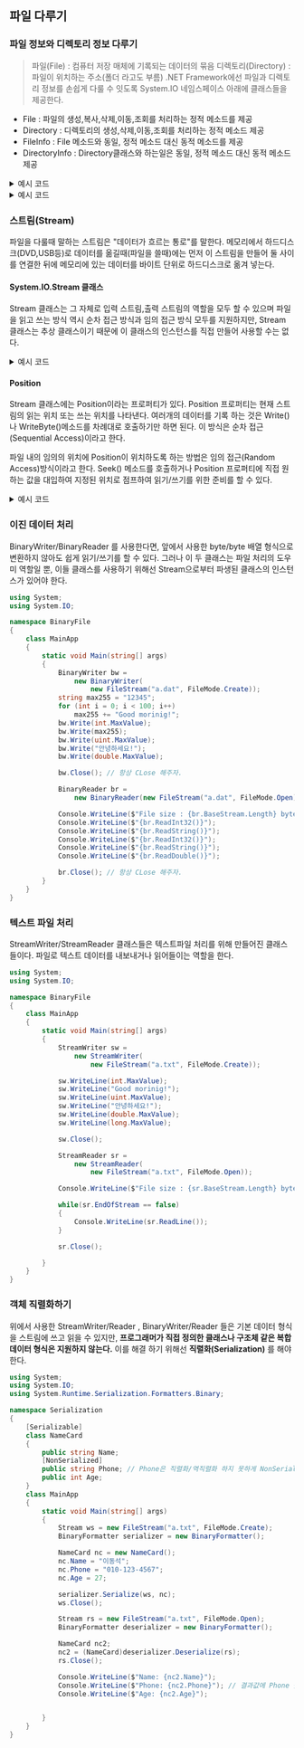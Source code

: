 ## 파일 다루기

### 파일 정보와 디렉토리 정보 다루기

> 파일(File) : 컴퓨터 저장 매체에 기록되는 데이터의 묶음
> 디렉토리(Directory) : 파일이 위치하는 주소(폴더 라고도 부름)
.NET Framework에선 파일과 디렉토리 정보를 손쉽게 다룰 수 잇도록 System.IO 네임스페이스 아래에 클래스들을 제공한다.

* File : 파일의 생성,복사,삭제,이동,조회를 처리하는 정적 메소드를 제공
* Directory : 디렉토리의 생성,삭제,이동,조회를 처리하는 정적 메소드 제공
* FileInfo : File 메소드와 동일, 정적 메소드 대신 동적 메소드를 제공
* DirectoryInfo : Directory클래스와 하는일은 동일, 정적 메소드 대신 동적 메소드 제공

<details>
<summary>예시 코드</summary>
<div markdown="1">

```C#
using System;
using System.Linq;
using System.IO;

namespace Dir
{
    class MainApp
    {
        static void Main(string[] args)
        {
            string directory;
            if (args.Length < 1)
                directory = ".";
            else
                directory = args[0];

            Console.WriteLine($"{directory} directory Info");
            Console.WriteLine("- Directories :");
            var directories = (from dir in Directory.GetDirectories(directory)
                               let info = new DirectoryInfo(dir)
                               select new
                               {
                                   Name = info.Name,
                                   Attributes = info.Attributes
                               }).ToList();

            foreach (var d in directories)
                Console.WriteLine($"{d.Name} : {d.Attributes}");

            Console.WriteLine("- Files :");
            var files = (from file in Directory.GetFiles(directory)
                         let info = new FileInfo(file)
                         select new
                         {
                             Name = info.Name,
                             FileSize = info.Length,
                             Attributes = info.Attributes
                         }).ToList();
            foreach (var f in files)
                Console.WriteLine(
                    $"{f.Name} : {f.FileSize}, {f.Attributes}");
        }
    }
}

```

</div>
</details>

<details>
<summary>예시 코드</summary>
<div markdown="1">

```c#
using System;
using System.IO;

namespace Touch
{
    class MainApp
    {
        static void OnWrongPathType(string type)
        {
            Console.WriteLine($"{type} is wrong type");
            return;
        }
        static void Main(string[] args)
        {
           if (args.Length ==0)
            {
                Console.WriteLine(
                    "Usage : Touch.exe <Path> [Type:File/Directory]");
                return;
            }

            string path = args[0];
            string type = "File";
            if (args.Length > 1)
                type = args[1];

            if (File.Exists(path) || Directory.Exists(path))
            {
                if (type == "File")
                    File.SetLastWriteTime(path, DateTime.Now);
                else if (type == "Directory")
                    Directory.SetLastWriteTime(path, DateTime.Now);
                else
                {
                    OnWrongPathType(path);
                    return;
                }
                Console.WriteLine($"Updated {path} {type}");
            }
            else
            {
                if (type == "File")
                    File.Create(path).Close();
                else if (type == "Directiory")
                    Directory.CreateDirectory(path);
                else
                {
                    OnWrongPathType(path);
                    return;
                }
                Console.WriteLine($"Created {path} {type}");
            }
        }
    }
}
```

</div>
</details>

### 스트림(Stream)
파일을 다룰때 말하는 스트림은 "데이터가 흐르는 통로"를 말한다. 메모리에서 하드디스크(DVD,USB등)로 데이터를 옮길때(파일을 쓸때)에는 먼저 이 스트림을 만들어 둘 사이를 연결한 뒤에 메모리에 있는 데이터를 바이트 단위로 하드디스크로 옮겨 넣는다.

#### System.IO.Stream 클래스
Stream 클래스는 그 자체로 입력 스트림,출력 스트림의 역할을 모두 할 수 있으며 파일을 읽고 쓰는 방식 역시 순차 접근 방식과 임의 접근 방식 모두를 지원하지만, Stream 클래스는 추상 클래스이기 때문에 이 클래스의 인스턴스를 직접 만들어 사용할 수는 없다. 
<details>
<summary>예시 코드</summary>
<div markdown="1">

using System;
using System.IO;

namespace BasicIO
{
    class MainApp
    {
        static void Main(string[] args)
        {
            long someValue = 0X123456789ABCDEF0; // 파일 생성
            Console.WriteLine("{0,-1} : 0x{1:X16}", "Original Data", someValue);

            Stream outStream = new FileStream("a.dat", FileMode.Create); // 파일 스트림 생성, Create
            byte[] wBytes = BitConverter.GetBytes(someValue); // long 형식을 Byte 배열로 변환

            Console.Write("{0,-13} :", "Byte array");

            foreach (byte b in wBytes)
                Console.Write("{0:X2} ", b);
            Console.WriteLine();

            outStream.Write(wBytes, 0, wBytes.Length); // 변환한 byte 배열을 파일 스트림을 통해 기록
            outStream.Close(); // 파일 스트림 닫기 

            Stream inStream = new FileStream("a.dat", FileMode.Open); // 파일 스트림 생성
            byte[] rbytes = new byte[8]; // byte 배열을 long 형식의 크기로 맞춰서 변환

            int i = 0;
            while (inStream.Position < inStream.Length)
                rbytes[i++] = (byte)inStream.ReadByte();

            long readValue = BitConverter.ToInt64(rbytes, 0); // byte 값을 long 형식으로 변환

            Console.WriteLine("{0,-13} : 0x{1:X16}", "Read Data", readValue);
            inStream.Close(); // 파일 스트림 닫기
        }
    }
}

</div>
</details>

#### Position
Stream 클래스에는 Position이라는 프로퍼티가 있다. Position 프로퍼티는 현재 스트림의 읽는 위치 또는 쓰는 위치를 나타낸다. 여러개의 데이터를 기록 하는 것은 Write()나 WriteByte()메소드를 차례대로 호출하기만 하면 된다. 이 방식은 순차 접근(Sequential Access)이라고 한다.

파일 내의 임의의 위치에 Position이 위치하도록 하는 방법은 임의 접근(Random Access)방식이라고 한다. Seek() 메소드를 호출하거나 Position 프로퍼티에 직접 원하는 값을 대입하여 지정된 위치로 점프하여 읽기/쓰기를 위한 준비를 할 수 있다.
<details>
<summary>예시 코드</summary>
<div markdown="1">

```c#
using System;
using System.IO;

namespace SeqNrand
{
    class MainApp
    {
        static void Main(string[] args)
        {
            Stream outStream = new FileStream("a.dat", FileMode.Create);
            Console.WriteLine($"Position : {outStream.Position}");

            outStream.WriteByte(0x01);
            Console.WriteLine($"Position : {outStream.Position}");

            outStream.WriteByte(0x02);
            Console.WriteLine($"Position : {outStream.Position}");

            outStream.WriteByte(0x03);
            Console.WriteLine($"Position : {outStream.Position}");

            outStream.Seek(5, SeekOrigin.Current); // 임의 접근 방식, 현재 위치에서 5바이트 뒤로 이동
            Console.WriteLine($"Position : {outStream.Position}");

            outStream.WriteByte(0x04);
            Console.WriteLine($"Position : {outStream.Position}");

            outStream.Close();
        }
    }
}
```

</div>
</details>

### 이진 데이터 처리

BinaryWriter/BinaryReader 를 사용한다면, 앞에서 사용한 byte/byte 배열 형식으로 변환하지 않아도 쉽게 읽기/쓰기를 할 수 있다. 그러나 이 두 클래스는 파일 처리의 도우미 역할일 뿐, 이들 클래스를 사용하기 위해선 Stream으로부터 파생된 클래스의 인스턴스가 있어야 한다.

```c#
using System;
using System.IO;

namespace BinaryFile
{
    class MainApp
    {
        static void Main(string[] args)
        {
            BinaryWriter bw =
                new BinaryWriter(
                    new FileStream("a.dat", FileMode.Create));
            string max255 = "12345";
            for (int i = 0; i < 100; i++)
                max255 += "Good morinig!";
            bw.Write(int.MaxValue);
            bw.Write(max255);
            bw.Write(uint.MaxValue);
            bw.Write("안녕하세요!");
            bw.Write(double.MaxValue);

            bw.Close(); // 항상 CLose 해주자.

            BinaryReader br =
                new BinaryReader(new FileStream("a.dat", FileMode.Open));

            Console.WriteLine($"File size : {br.BaseStream.Length} bytes");
            Console.WriteLine($"{br.ReadInt32()}");
            Console.WriteLine($"{br.ReadString()}");
            Console.WriteLine($"{br.ReadInt32()}");
            Console.WriteLine($"{br.ReadString()}");
            Console.WriteLine($"{br.ReadDouble()}");

            br.Close(); // 항상 CLose 해주자.
        }
    }
}
```

### 텍스트 파일 처리

StreamWriter/StreamReader 클래스들은 텍스트파일 처리를 위해 만들어진 클래스들이다. 파일로 텍스트 데이터를 내보내거나 읽어들이는 역할을 한다.

```c#
using System;
using System.IO;

namespace BinaryFile
{
    class MainApp
    {
        static void Main(string[] args)
        {
            StreamWriter sw =
                new StreamWriter(
                    new FileStream("a.txt", FileMode.Create));

            sw.WriteLine(int.MaxValue);
            sw.WriteLine("Good morinig!");
            sw.WriteLine(uint.MaxValue);
            sw.WriteLine("안녕하세요!");
            sw.WriteLine(double.MaxValue);
            sw.WriteLine(long.MaxValue);

            sw.Close();

            StreamReader sr =
                new StreamReader(
                    new FileStream("a.txt", FileMode.Open));

            Console.WriteLine($"File size : {sr.BaseStream.Length} bytes");

            while(sr.EndOfStream == false)
            {
                Console.WriteLine(sr.ReadLine());
            }

            sr.Close();

        }
    }
}
```

### 객체 직렬화하기
위에서 사용한 StreamWriter/Reader , BinaryWriter/Reader 들은 기본 데이터 형식을 스트림에 쓰고 읽을 수 있지만, **프로그래머가 직접 정의한 클래스나 구조체 같은 복합 데이터 형식은 지원하지 않는다.** 이를 해결 하기 위해선 **직렬화(Serialization)** 를 해야 한다.

```c#
using System;
using System.IO;
using System.Runtime.Serialization.Formatters.Binary;

namespace Serialization
{
    [Serializable]
    class NameCard
    {
        public string Name;
        [NonSerialized]
        public string Phone; // Phone은 직렬화/역직렬화 하지 못하게 NonSerialized로 수식해줬다.
        public int Age;
    }
    class MainApp
    {
        static void Main(string[] args)
        {
            Stream ws = new FileStream("a.txt", FileMode.Create);
            BinaryFormatter serializer = new BinaryFormatter();

            NameCard nc = new NameCard();
            nc.Name = "이동석";
            nc.Phone = "010-123-4567";
            nc.Age = 27;

            serializer.Serialize(ws, nc);
            ws.Close();

            Stream rs = new FileStream("a.txt", FileMode.Open);
            BinaryFormatter deserializer = new BinaryFormatter();

            NameCard nc2;
            nc2 = (NameCard)deserializer.Deserialize(rs);
            rs.Close();

            Console.WriteLine($"Name: {nc2.Name}");
            Console.WriteLine($"Phone: {nc2.Phone}"); // 결과값에 Phone 숫자는 나오지 않을 것
            Console.WriteLine($"Age: {nc2.Age}");


        }
    }
}
```
